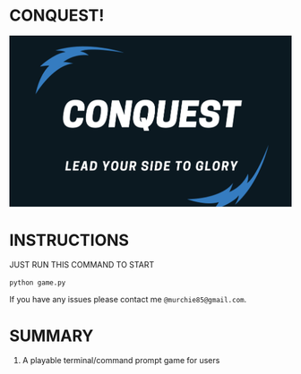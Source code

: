 # CONQUEST!

![image](assets/main.png)  


# INSTRUCTIONS 

JUST RUN THIS COMMAND TO START 
  
`python game.py` 
  
  
If you have any issues please contact me `@murchie85@gmail.com`. 


# SUMMARY 

1. A playable terminal/command prompt game for users
	
 